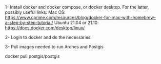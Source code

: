 

1- Install docker and docker compose, or docker desktop.  For the latter, possibly useful links:
Mac OS:  https://www.cprime.com/resources/blog/docker-for-mac-with-homebrew-a-step-by-step-tutorial/
Ubuntu 21.04 or 21.10:  https://docs.docker.com/desktop/linux/

2- Login to docker and do the necessaries

3- Pull images needed to run Arches and Postgis


docker pull postgis/postgis

